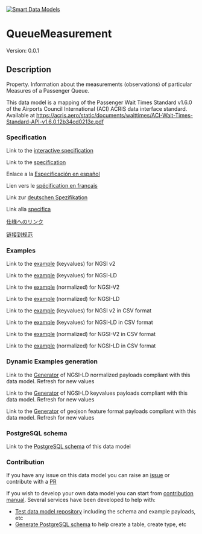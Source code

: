 [![Smart Data Models](https://smartdatamodels.org/wp-content/uploads/2022/01/SmartDataModels_logo.png "Logo")](https://smartdatamodels.org)
# QueueMeasurement
Version: 0.0.1

## Description 

Property. Information about the measurements (observations) of particular Measures of a Passenger Queue.

This data model is a mapping of the Passenger Wait Times Standard v1.6.0 of the Airports Council International (ACI) ACRIS data interface standard. Available at https://acris.aero/static/documents/waittimes/ACI-Wait-Times-Standard-API-v1.6.0.12b34cd0213e.pdf
### Specification

Link to the [interactive specification](https://swagger.lab.fiware.org/?url=https://smart-data-models.github.io/dataModel.ACRIS/QueueMeasurement/swagger.yaml)

Link to the [specification](https://github.com/smart-data-models/dataModel.ACRIS/blob/master/QueueMeasurement/doc/spec.md)

Enlace a la [Especificación en español](https://github.com/smart-data-models/dataModel.ACRIS/blob/master/QueueMeasurement/doc/spec_ES.md)

Lien vers le [spécification en français](https://github.com/smart-data-models/dataModel.ACRIS/blob/master/QueueMeasurement/doc/spec_FR.md)

Link zur [deutschen Spezifikation](https://github.com/smart-data-models/dataModel.ACRIS/blob/master/QueueMeasurement/doc/spec_DE.md)

Link alla [specifica](https://github.com/smart-data-models/dataModel.ACRIS/blob/master/QueueMeasurement/doc/spec_IT.md)

[仕様へのリンク](https://github.com/smart-data-models/dataModel.ACRIS/blob/master/QueueMeasurement/doc/spec_JA.md)

[链接到规范](https://github.com/smart-data-models/dataModel.ACRIS/blob/master/QueueMeasurement/doc/spec_ZH.md)
### Examples

Link to the [example](https://smart-data-models.github.io/dataModel.ACRIS/QueueMeasurement/examples/example.json) (keyvalues) for NGSI v2

Link to the [example](https://smart-data-models.github.io/dataModel.ACRIS/QueueMeasurement/examples/example.jsonld) (keyvalues) for NGSI-LD

Link to the [example](https://smart-data-models.github.io/dataModel.ACRIS/QueueMeasurement/examples/example-normalized.json) (normalized) for NGSI-V2

Link to the [example](https://smart-data-models.github.io/dataModel.ACRIS/QueueMeasurement/examples/example-normalized.jsonld) (normalized) for NGSI-LD

Link to the [example](https://github.com/smart-data-models/dataModel.ACRIS/blob/master/QueueMeasurement/examples/example.json.csv) (keyvalues) for NGSI v2 in CSV format

Link to the [example](https://github.com/smart-data-models/dataModel.ACRIS/blob/master/QueueMeasurement/examples/example.jsonld.csv) (keyvalues) for NGSI-LD in CSV format

Link to the [example](https://github.com/smart-data-models/dataModel.ACRIS/blob/master/QueueMeasurement/examples/example-normalized.json.csv) (normalized) for NGSI-V2 in CSV format

Link to the [example](https://github.com/smart-data-models/dataModel.ACRIS/blob/master/QueueMeasurement/examples/example-normalized.jsonld.csv) (normalized) for NGSI-LD in CSV format
### Dynamic Examples generation

Link to the [Generator](https://smartdatamodels.org/extra/ngsi-ld_generator.php?schemaUrl=https://raw.githubusercontent.com/smart-data-models/dataModel.ACRIS/master/QueueMeasurement/schema.json&email=info@smartdatamodels.org) of NGSI-LD normalized payloads compliant with this data model. Refresh for new values

Link to the [Generator](https://smartdatamodels.org/extra/ngsi-ld_generator_keyvalues.php?schemaUrl=https://raw.githubusercontent.com/smart-data-models/dataModel.ACRIS/master/QueueMeasurement/schema.json&email=info@smartdatamodels.org) of NGSI-LD keyvalues payloads compliant with this data model. Refresh for new values

Link to the [Generator](https://smartdatamodels.org/extra/geojson_features_generator.php?schemaUrl=https://raw.githubusercontent.com/smart-data-models/dataModel.ACRIS/master/QueueMeasurement/schema.json&email=info@smartdatamodels.org) of geojson feature format payloads compliant with this data model. Refresh for new values
### PostgreSQL schema

Link to the [PostgreSQL schema](https://github.com/smart-data-models/dataModel.ACRIS/blob/master/QueueMeasurement/schema.sql) of this data model
### Contribution

 If you have any issue on this data model you can raise an [issue](https://github.com/smart-data-models/dataModel.ACRIS/issues)  or contribute with a [PR](https://github.com/smart-data-models/dataModel.ACRIS/pulls)

 If you wish to develop your own data model you can start from [contribution manual](https://bit.ly/contribution_manual). Several services have been developed to help with: 
 - [Test data model repository](https://smartdatamodels.org/index.php/data-models-contribution-api/) including the schema and example payloads, etc
 - [Generate PostgreSQL schema](https://smartdatamodels.org/index.php/sql-service/) to help create a table, create type, etc